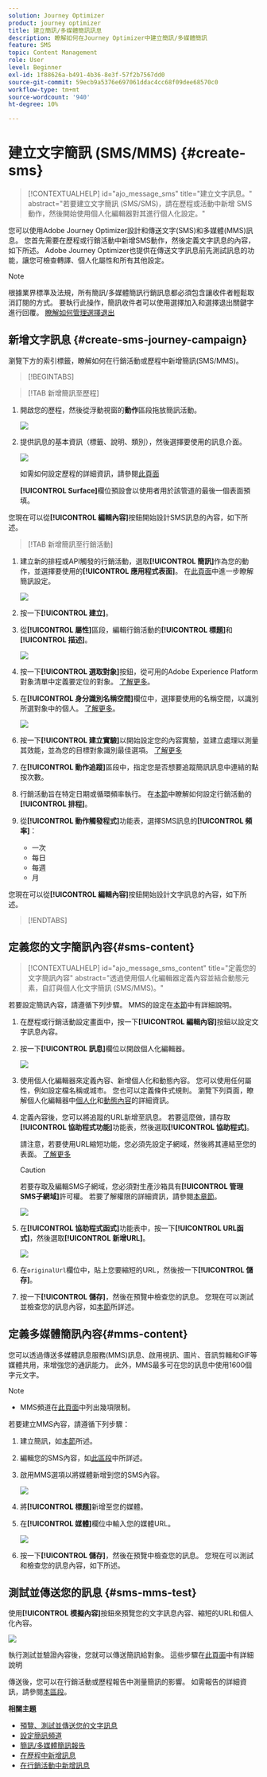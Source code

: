 ```yaml
---
solution: Journey Optimizer
product: journey optimizer
title: 建立簡訊/多媒體簡訊訊息
description: 瞭解如何在Journey Optimizer中建立簡訊/多媒體簡訊
feature: SMS
topic: Content Management
role: User
level: Beginner
exl-id: 1f88626a-b491-4b36-8e3f-57f2b7567dd0
source-git-commit: 59ecb9a5376e697061ddac4cc68f09dee68570c0
workflow-type: tm+mt
source-wordcount: '940'
ht-degree: 10%

---
```


# 建立文字簡訊 (SMS/MMS) {#create-sms}

>[!CONTEXTUALHELP]
>id="ajo_message_sms"
>title="建立文字訊息。"
>abstract="若要建立文字簡訊 (SMS/SMS)，請在歷程或活動中新增 SMS 動作，然後開始使用個人化編輯器對其進行個人化設定。"

您可以使用Adobe Journey Optimizer設計和傳送文字(SMS)和多媒體(MMS)訊息。 您首先需要在歷程或行銷活動中新增SMS動作，然後定義文字訊息的內容，如下所述。 Adobe Journey Optimizer也提供在傳送文字訊息前先測試訊息的功能，讓您可檢查轉譯、個人化屬性和所有其他設定。

>[!NOTE]
>
>根據業界標準及法規，所有簡訊/多媒體簡訊行銷訊息都必須包含讓收件者輕鬆取消訂閱的方式。 要執行此操作，簡訊收件者可以使用選擇加入和選擇退出關鍵字進行回覆。 [瞭解如何管理選擇退出](../privacy/opt-out.md#sms-opt-out-management-sms-opt-out-management)


## 新增文字訊息 {#create-sms-journey-campaign}

瀏覽下方的索引標籤，瞭解如何在行銷活動或歷程中新增簡訊(SMS/MMS)。

>[!BEGINTABS]

>[!TAB 新增簡訊至歷程]

1. 開啟您的歷程，然後從浮動視窗的&#x200B;**動作**&#x200B;區段拖放簡訊活動。

   ![](assets/sms_create_1.png)

1. 提供訊息的基本資訊（標籤、說明、類別），然後選擇要使用的訊息介面。

   ![](assets/sms_create_2.png)

   如需如何設定歷程的詳細資訊，請參閱[此頁面](../building-journeys/journey-gs.md)

   **[!UICONTROL Surface]**&#x200B;欄位預設會以使用者用於該管道的最後一個表面預填。

您現在可以從&#x200B;**[!UICONTROL 編輯內容]**&#x200B;按鈕開始設計SMS訊息的內容，如下所述。

>[!TAB 新增簡訊至行銷活動]

1. 建立新的排程或API觸發的行銷活動，選取&#x200B;**[!UICONTROL 簡訊]**&#x200B;作為您的動作，並選擇要使用的&#x200B;**[!UICONTROL 應用程式表面]**。 在[此頁面](sms-configuration.md)中進一步瞭解簡訊設定。

   ![](assets/sms_create_3.png)

1. 按一下&#x200B;**[!UICONTROL 建立]**。

1. 從&#x200B;**[!UICONTROL 屬性]**&#x200B;區段，編輯行銷活動的&#x200B;**[!UICONTROL 標題]**&#x200B;和&#x200B;**[!UICONTROL 描述]**。

   ![](assets/sms_create_4.png)

1. 按一下&#x200B;**[!UICONTROL 選取對象]**&#x200B;按鈕，從可用的Adobe Experience Platform對象清單中定義要定位的對象。 [了解更多](../audience/about-audiences.md)。

1. 在&#x200B;**[!UICONTROL 身分識別名稱空間]**&#x200B;欄位中，選擇要使用的名稱空間，以識別所選對象中的個人。 [了解更多](../event/about-creating.md#select-the-namespace)。

   ![](assets/sms_create_5.png)

1. 按一下&#x200B;**[!UICONTROL 建立實驗]**&#x200B;以開始設定您的內容實驗，並建立處理以測量其效能，並為您的目標對象識別最佳選項。 [了解更多](../content-management/content-experiment.md)

1. 在&#x200B;**[!UICONTROL 動作追蹤]**&#x200B;區段中，指定您是否想要追蹤簡訊訊息中連結的點按次數。

1. 行銷活動旨在特定日期或循環頻率執行。 在[本節](../campaigns/create-campaign.md#schedule)中瞭解如何設定行銷活動的&#x200B;**[!UICONTROL 排程]**。

1. 從&#x200B;**[!UICONTROL 動作觸發程式]**&#x200B;功能表，選擇SMS訊息的&#x200B;**[!UICONTROL 頻率]**：

   * 一次
   * 每日
   * 每週
   * 月

您現在可以從&#x200B;**[!UICONTROL 編輯內容]**&#x200B;按鈕開始設計文字訊息的內容，如下所述。

>[!ENDTABS]

## 定義您的文字簡訊內容{#sms-content}

>[!CONTEXTUALHELP]
>id="ajo_message_sms_content"
>title="定義您的文字簡訊內容"
>abstract="透過使用個人化編輯器定義內容並結合動態元素，自訂與個人化文字簡訊 (SMS/MMS)。"

若要設定簡訊內容，請遵循下列步驟。 MMS的設定在[本節](#mms-content)中有詳細說明。

1. 在歷程或行銷活動設定畫面中，按一下&#x200B;**[!UICONTROL 編輯內容]**&#x200B;按鈕以設定文字訊息內容。

1. 按一下&#x200B;**[!UICONTROL 訊息]**&#x200B;欄位以開啟個人化編輯器。

   ![](assets/sms-content.png)

1. 使用個人化編輯器來定義內容、新增個人化和動態內容。 您可以使用任何屬性，例如設定檔名稱或城市。 您也可以定義條件式規則。 瀏覽下列頁面，瞭解個人化編輯器中[個人化](../personalization/personalize.md)和[動態內容](../personalization/get-started-dynamic-content.md)的詳細資訊。

1. 定義內容後，您可以將追蹤的URL新增至訊息。 若要這麼做，請存取&#x200B;**[!UICONTROL 協助程式功能]**&#x200B;功能表，然後選取&#x200B;**[!UICONTROL 協助程式]**。

   請注意，若要使用URL縮短功能，您必須先設定子網域，然後將其連結至您的表面。 [了解更多](sms-subdomains.md)

   >[!CAUTION]
   >
   > 若要存取及編輯SMS子網域，您必須對生產沙箱具有&#x200B;**[!UICONTROL 管理SMS子網域]**&#x200B;許可權。 若要了解權限的詳細資訊，請參閱[本章節](../administration/high-low-permissions.md)。

   ![](assets/sms_tracking_1.png)

1. 在&#x200B;**[!UICONTROL 協助程式函式]**&#x200B;功能表中，按一下&#x200B;**[!UICONTROL URL函式]**，然後選取&#x200B;**[!UICONTROL 新增URL]**。

   ![](assets/sms_tracking_2.png)

1. 在`originalUrl`欄位中，貼上您要縮短的URL，然後按一下&#x200B;**[!UICONTROL 儲存]**。

1. 按一下&#x200B;**[!UICONTROL 儲存]**，然後在預覽中檢查您的訊息。 您現在可以測試並檢查您的訊息內容，如[本節](#sms-mms-test)所詳述。

## 定義多媒體簡訊內容{#mms-content}

您可以透過傳送多媒體訊息服務(MMS)訊息、啟用視訊、圖片、音訊剪輯和GIF等媒體共用，來增強您的通訊能力。 此外，MMS最多可在您的訊息中使用1600個字元文字。

>[!NOTE]
>
>* MMS頻道在[此頁面](../start/guardrails.md#sms-guardrails)中列出幾項限制。

若要建立MMS內容，請遵循下列步驟：

1. 建立簡訊，如[本節](#create-sms-journey-campaign)所述。

1. 編輯您的SMS內容，如[此區段](#sms-content)中所詳述。

1. 啟用MMS選項以將媒體新增到您的SMS內容。

   ![](assets/sms_create_6.png)

1. 將&#x200B;**[!UICONTROL 標題]**&#x200B;新增至您的媒體。

1. 在&#x200B;**[!UICONTROL 媒體]**&#x200B;欄位中輸入您的媒體URL。

   ![](assets/sms_create_7.png)

1. 按一下&#x200B;**[!UICONTROL 儲存]**，然後在預覽中檢查您的訊息。 您現在可以測試和檢查您的訊息內容，如下所述。

## 測試並傳送您的訊息 {#sms-mms-test}

使用&#x200B;**[!UICONTROL 模擬內容]**&#x200B;按鈕來預覽您的文字訊息內容、縮短的URL和個人化內容。

![](assets/sms-content-preview.png)

執行測試並驗證內容後，您就可以傳送簡訊給對象。 這些步驟在[此頁面](send-sms.md)中有詳細說明

傳送後，您可以在行銷活動或歷程報告中測量簡訊的影響。 如需報告的詳細資訊，請參閱[本區段](../reports/campaign-global-report.md#sms-tab)。

**相關主題**

* [預覽、測試並傳送您的文字訊息](send-sms.md)
* [設定簡訊頻道](sms-configuration.md)
* [簡訊/多媒體簡訊報告](../reports/journey-global-report.md#sms-global)
* [在歷程中新增訊息](../building-journeys/journeys-message.md)
* [在行銷活動中新增訊息](../campaigns/create-campaign.md)
